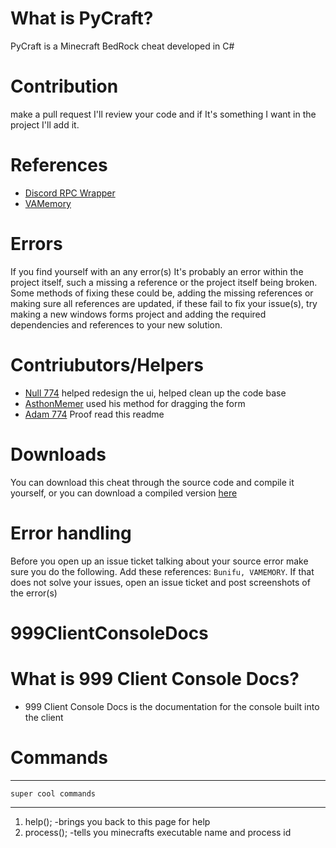 # What is PyCraft?
PyCraft is a Minecraft BedRock cheat developed in C#

# Contribution
make a pull request I'll review your code and if It's something I want in the project I'll add it.

# References
* [Discord RPC Wrapper](https://github.com/Lachee/discord-rpc-csharp)
* [VAMemory](https://vivid-abstractions.net/)
# Errors
If you find yourself with an any error(s) It's probably an error within the project itself, such a missing a reference or the project itself being broken. Some methods of fixing these could be, adding the missing references or making sure all references are updated, if these fail to fix your issue(s), try making a new windows forms project and adding the required dependencies and references to your new solution. 

# Contriubutors/Helpers
* [Null 774](https://github.com/null774) helped redesign the ui, helped clean up the code base
* [AsthonMemer](https://github.com/AshtonMemer) used his method for dragging the form
* [Adam 774](https://www.youtube.com/c/LightFangEPIC22/videos) Proof read this readme

# Downloads
You can download this cheat through the source code and compile it yourself, or you can download a compiled version [here](https://www.youtube.com/watch?v=BjDebmqFRuc&ab_channel=MrMeme)

# Error handling
Before you open up an issue ticket talking about your source error make sure you do the following.
  Add these references: 
    `Bunifu, VAMEMORY`.
If that does not solve your issues, open an issue ticket and post screenshots of the error(s)

# 999ClientConsoleDocs

# What is 999 Client Console Docs?
* 999 Client Console Docs is the documentation for the console built into the client

# Commands
_________________________
    super cool commands
_________________________
1. help(); -brings you back to this page for help
2. process(); -tells you minecrafts executable name and process id
